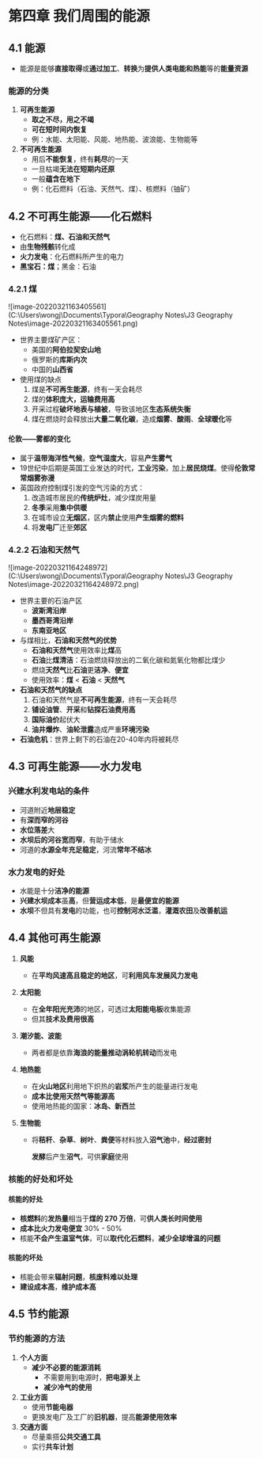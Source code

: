 # 第四章 我们周围的能源

## 4.1 能源

- 能源是能够**直接取得**或**通过加工**、**转换**为**提供人类电能和热能**等的**能量资源**

### 能源的分类

1. **可再生能源**
   - **取之不尽，用之不竭**
   - **可在短时间内恢复**
   - 例：水能、太阳能、风能、地热能、波浪能、生物能等
2. **不可再生能源**
   - 用后**不能恢复**，终有**耗尽**的一天
   - 一旦枯竭**无法在短期内还原**
   - 一般**蕴含在地下**
   - 例：化石燃料（石油、天然气、煤）、核燃料（铀矿）

## 4.2 不可再生能源——化石燃料

- 化石燃料：**煤、石油和天然气**
- 由**生物残骸**转化成
- **火力发电**：化石燃料所产生的电力
- **黑宝石：煤**；黑金：石油

### 4.2.1 煤

![image-20220321163405561](C:\Users\wongj\Documents\Typora\Geography Notes\J3 Geography Notes\image-20220321163405561.png)

- 世界主要煤矿产区：
  - 美国的**阿伯拉契安山地**
  - 俄罗斯的**库斯内次**
  - 中国的**山西省**
- 使用煤的缺点
  1. 煤是**不可再生能源**，终有一天会耗尽
  2. 煤的**体积庞大，运输费用高**
  3. 开采过程**破坏地表与植被**，导致该地区**生态系统失衡**
  4. 煤在燃烧时会释放出**大量二氧化碳**，造成**烟雾**、**酸雨**、**全球暖化**等

#### 伦敦——雾都的变化

- 属于**温带海洋性气候**，**空气湿度大**，容易**产生雾气**
- 19世纪中后期是英国工业发达的时代，**工业污染**，加上**居民烧煤**。使得**伦敦常常烟雾弥漫**
- 英国政府控制煤引发的空气污染的方式：
  1. 改造城市居民的**传统炉灶**，减少煤炭用量
  2. **冬季**采用**集中供暖**
  3. 在城市设立**无烟区**，区内**禁止**使用**产生烟雾的燃料**
  4. 将**发电厂**迁至**郊区**

### 4.2.2 石油和天然气

![image-20220321164248972](C:\Users\wongj\Documents\Typora\Geography Notes\J3 Geography Notes\image-20220321164248972.png)

- 世界主要的石油产区
  - **波斯湾沿岸**
  - **墨西哥湾沿岸**
  - **东南亚地区**
- 与煤相比，**石油和天然气的优势**
  - **石油和天然气**使用效率比**煤**高
  - **石油**比**煤清洁**：石油燃烧释放出的二氧化碳和氮氧化物都比煤少
  - 燃烧**天然气**比**石油**更**洁净**、**便宜**
  - 使用效率：**煤** < **石油** < **天然气**
- **石油和天然气的缺点**
  1. 石油和天然气是**不可再生能源**，终有一天会耗尽
  2. **铺设油管**、**开采**和**钻探石油费用高**
  3. **国际油价**起伏大
  4. **油井爆炸**、**油轮泄露**造成严重**环境污染**
- **石油危机**：世界上剩下的石油在20-40年内将被耗尽

## 4.3 可再生能源——水力发电

### 兴建水利发电站的条件

- 河道附近**地层稳定**
- 有**深而窄的河谷**
- **水位落差**大
- **水坝后的河谷宽而窄**，有助于储水
- 河道的**水源全年充足稳定**，河流**常年不结冰**

### 水力发电的好处

- 水能是十分**洁净的能源**
- **兴建水坝成本**虽**高**，但**营运成本低**，是**最便宜的能源**
- **水坝**不但具有**发电**的功能，也可**控制河水泛滥**，**灌溉农田**及**改善航运**

## 4.4 其他可再生能源

1. **风能**

   - 在**平均风速高且稳定的地区**，可**利用风车发展风力发电**

2. **太阳能**

   - 在**全年阳光充沛**的地区，可透过**太阳能电板**收集能源
   - 但其**技术及费用很高**

3. **潮汐能、波能**

   - 两者都是依靠**海浪的能量推动涡轮机转动**而发电

4. **地热能**

   - 在**火山地区**利用地下炽热的**岩浆**所产生的能量进行发电
   - **成本比使用天然气等能源高**
   - 使用地热能的国家：**冰岛、新西兰**

5. **生物能**

   - 将**秸秆**、**杂草**、**树叶**、**粪便**等材料放入**沼气池**中，**经过密封** 

     **发酵**后产生**沼气**，可供**家庭**使用

### 核能的好处和坏处

#### 核能的好处

- **核燃料**的**发热量**相当于**煤的 270 万倍**，可**供人类长时间使用**
- **成本比火力发电便宜** 30% - 50%
- 核能**不会产生温室气体**，可以**取代化石燃料**，**减少全球增温的问题**

#### 核能的坏处

- 核能会带来**辐射问题**，**核废料难以处理**
- **建设成本高**，**维护成本高**

## 4.5 节约能源

### 节约能源的方法

1. **个人方面**
   - **减少不必要的能源消耗**
     - 不需要用到电源时，**把电源关上**
     - **减少冷气的使用**
2. **工业方面**
   - 使用**节能电器**
   - 更换发电厂及工厂的**旧机器**，提高**能源使用效率**
3. **交通方面**
   - 尽量乘搭**公共交通工具**
   -  实行**共车计划**

